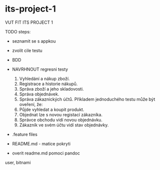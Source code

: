 # its-project-1

VUT FIT ITS PROJECT 1

TODO steps:
 - seznamit se s appkou
 - zvolit cile testu
 - BDD
 - NAVRHNOUT regresni testy
    1. Vyhledání a nákup zboží.
    2. Registrace a historie nákupů.
    3. Správa zboží a jeho skladovosti.
    4. Správa objednávek.
    5. Správa zákaznických účtů.
Příkladem jednoduchého testu může být oveření, že:
    1. Půjde vyhledat a koupit produkt.
    2. Objednat lze s novou registací zákazníka.
    3. Správce obchodu vidí novou objednávku.
    4. Zákazník ve svém účtu vidí stav objednávky.

- .feature files
- README.md - matice pokryti
- overit readme.md pomoci pandoc

user, bitnami
